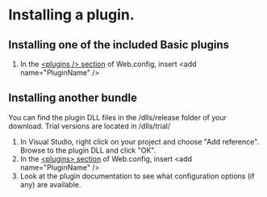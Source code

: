 # Installing a plugin.

## Installing one of the included Basic plugins

1. In the [&lt;plugins /> section](/docs/configuration) of Web.config, insert &lt;add name="PluginName" />

## Installing another bundle

You can find the plugin DLL files in the /dlls/release folder of your download. Trial versions are located in /dlls/trial/

1. In Visual Studio, right click on your project and choose "Add reference". Browse to the plugin DLL and click "OK". 
2. In the [&lt;plugins> section](/docs/configuration) of Web.config, insert &lt;add name="PluginName" />
3. Look at the plugin documentation to see what configuration options (if any) are available.

